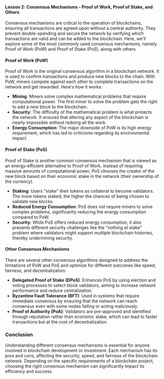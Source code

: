 #### Lesson 2: Consensus Mechanisms - Proof of Work, Proof of Stake, and Others

Consensus mechanisms are critical to the operation of blockchains, ensuring all transactions are agreed upon without a central authority. They prevent double-spending and secure the network by verifying which transactions are valid and can be added to the blockchain. Here, we'll explore some of the most commonly used consensus mechanisms, namely Proof of Work (PoW) and Proof of Stake (PoS), along with others.

#### **Proof of Work (PoW)**

Proof of Work is the original consensus algorithm in a blockchain network. It is used to confirm transactions and produce new blocks to the chain. With PoW, miners compete against each other to complete transactions on the network and get rewarded. Here's how it works:

- **Mining**: Miners solve complex mathematical problems that require computational power. The first miner to solve the problem gets the right to add a new block to the blockchain.
- **Security**: The difficulty of the mathematical problem is what protects the network. It ensures that altering any aspect of the blockchain is nearly impossible without redoing all the work.
- **Energy Consumption**: The major downside of PoW is its high energy requirement, which has led to criticisms regarding its environmental impact.

#### **Proof of Stake (PoS)**

Proof of Stake is another common consensus mechanism that is viewed as an energy-efficient alternative to Proof of Work. Instead of requiring massive amounts of computational power, PoS chooses the creator of the new block based on their economic stake in the network (their ownership of the currency).

- **Staking**: Users "stake" their tokens as collateral to become validators. The more tokens staked, the higher the chances of being chosen to validate new blocks.
- **Reduced Energy Consumption**: PoS does not require miners to solve complex problems, significantly reducing the energy consumption compared to PoW.
- **Security**: While PoS offers reduced energy consumption, it also presents different security challenges like the "nothing at stake" problem where validators might support multiple blockchain histories, thereby undermining security.

#### **Other Consensus Mechanisms**

There are several other consensus algorithms designed to address the limitations of PoW and PoS and optimize for different outcomes like speed, fairness, and decentralization:

- **Delegated Proof of Stake (DPoS)**: Enhances PoS by using election and voting processes to select block validators, aiming to increase network performance and reduce centralization.
- **Byzantine Fault Tolerance (BFT)**: Used in systems that require immediate consensus by ensuring that the network can reach consensus even with some nodes failing or acting maliciously.
- **Proof of Authority (PoA)**: Validators are pre-approved and identified through reputation rather than economic stake, which can lead to faster transactions but at the cost of decentralization.

### Conclusion

Understanding different consensus mechanisms is essential for anyone involved in blockchain development or investment. Each mechanism has its pros and cons, affecting the security, speed, and fairness of the blockchain network. Depending on the specific requirements of a blockchain project, choosing the right consensus mechanism can significantly impact its efficiency and success.
